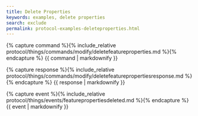 ```yaml
---
title: Delete Properties
keywords: examples, delete properties
search: exclude
permalink: protocol-examples-deleteproperties.html
---
```


{% capture command %}{% include_relative protocol/things/commands/modify/deletefeatureproperties.md %}{% endcapture %}
{{ command | markdownify }}

{% capture response %}{% include_relative protocol/things/commands/modify/deletefeaturepropertiesresponse.md %}{% endcapture %}
{{ response | markdownify }}

{% capture event %}{% include_relative protocol/things/events/featurepropertiesdeleted.md %}{% endcapture %}
{{ event | markdownify }}
